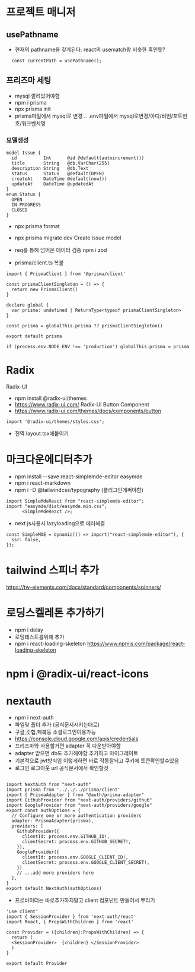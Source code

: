 # 프로젝트 매니저

## usePathname

- 현재의 pathname을 갖게된다. react의 usematch랑 비슷한 훅인듯?

```
  const currentPath = usePathname();
```

## 프리즈마 세팅

- mysql 깔려있어야함
- npm i prisma
- npx prisma init
- prisma파일에서 mysql로 변경 .. .env파일에서 mysql로변경/아디/비번/포트번호/워크벤치명

### 모델생성

```
model Issue {
  id          Int      @id @default(autoincrement())
  title       String   @db.VarChar(255)
  description String   @db.Text
  status      Status   @default(OPEN)
  createAt    DateTime @default(now())
  updateAt    DateTime @updatedAt
}
enum Status {
  OPEN
  IN_PROGRESS
  CLOSED
}
```

- npx prisma format
- npx prisma migrate dev
  Create issue model
- req를 통해 넘어온 데이터 검증 npm i zod

- prisma/client.ts 복붙

```
import { PrismaClient } from '@prisma/client'

const prismaClientSingleton = () => {
  return new PrismaClient()
}

declare global {
  var prisma: undefined | ReturnType<typeof prismaClientSingleton>
}

const prisma = globalThis.prisma ?? prismaClientSingleton()

export default prisma

if (process.env.NODE_ENV !== 'production') globalThis.prisma = prisma
```

# Radix

Radix-UI

- npm install @radix-ui/themes
- https://www.radix-ui.com/
  Radix-UI Button Component
- https://www.radix-ui.com/themes/docs/components/button

```
import '@radix-ui/themes/styles.css';
```

- 전역 layout.tsx에붙이기

# 마크다운에디터추가

- npm install --save react-simplemde-editor easymde
- npm i react-markdown
- npm i -D @tailwindcss/typography (플러그인에써야함)

```
import SimpleMdeReact from "react-simplemde-editor";
import "easymde/dist/easymde.min.css";
      <SimpleMdeReact />;
```

- next js사용시 lazyloading으로 에러해결

```
const SimpleMDE = dynamic(() => import("react-simplemde-editor"), {
  ssr: false,
});
```

# tailwind 스피너 추가

https://tw-elements.com/docs/standard/components/spinners/

# 로딩스켈레톤 추가하기

- npm i delay
- 로딩테스트를위해 추가
- npm i react-loading-skeleton
  https://www.npmjs.com/package/react-loading-skeleton

# npm i @radix-ui/react-icons



# nextauth

- npm i next-auth
- 파일및 폴더 추가 (공식문서시키는대로)
- 구글,깃헙,페북등 소셜로그인이용가능
-  https://console.cloud.google.com/apis/credentials
- 프리즈마와 사용할거면 adapter 꼭 다운받아야함
- adapter 받으면 db도 추가해야함 추가하고 마이그레이트 
- 기본적으로 jwt방식임 이렇게하면 바로 작동잘되고 쿠키에 토큰확인할수있음
- 로그인 로그아웃 url 공식문서에서 확인할것
~~~

import NextAuth from "next-auth"
import prisma from '../../../prisma/client'
import { PrismaAdapter } from "@auth/prisma-adapter"
import GithubProvider from "next-auth/providers/github"
import GoogleProvider from "next-auth/providers/google"
export const authOptions = {
  // Configure one or more authentication providers
  adapter: PrismaAdapter(prisma),
  providers: [
    GithubProvider({
      clientId: process.env.GITHUB_ID!,
      clientSecret: process.env.GITHUB_SECRET!,
    }),
    GoogleProvider({
      clientId: process.env.GOOGLE_CLIENT_ID!,
      clientSecret: process.env.GOOGLE_CLIENT_SECRET!,
    })
    // ...add more providers here
  ],
}
export default NextAuth(authOptions)
~~~
- 프로바이더는 바로추가하지말고 client 컴포넌트 만들어서 뿌리기
~~~
'use client'
import { SessionProvider } from 'next-auth/react'
import React, { PropsWithChildren } from 'react'

const Provider = ({children}:PropsWithChildren) => {
  return (
  <SessionProvider>  {children} </SessionProvider>
  )
}

export default Provider
~~~
